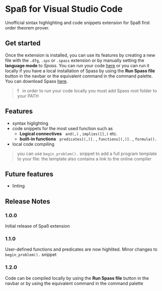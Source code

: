 # Spaß for Visual Studio Code

Unofficial sintax highlighting and code snippets extension for Spaß first order theorem prover.

## Get started
Once the extension is installed, you can use its features by creating a new file with the `.dfg`, `.sps` or `.spass` extension or by manually setting the **language mode** to *Spass*. You can run your code [here](https://webspass.spass-prover.org/) or you can run it locally if you have a local installation of Spass by using the **Run Spass file** button in the navbar or the equivalent command in the command palette. You can download Spass [here](https://www.mpi-inf.mpg.de/departments/automation-of-logic/software/spass-workbench/classic-spass-theorem-prover/download).

> **!** &nbsp; in order to run your code locally you must add Spass root folder to your PATH

## Features

- syntax higlighting
- code snippets for the most used function such as
    - **Logical connectives** &nbsp;  `and(,)` , `implies([],)` etc.
    - **built-in functions** &nbsp; `predicates[(,)].` , `functions[(,)].` , `formula().`
- local code compiling
> you can use `begin_problem().` snippet to add a full program template to your file: the template also contains a link to the online compiler

## Future features
- linting

## Release Notes

### 1.0.0
Initial release of Spaß extension

### 1.1.0
User-defined functions and predicates are now highlited. Minor changes to `begin_problem().` snippet

### 1.2.0
Code can be compiled locally by using the **Run Spass file** button in the navbar or by using the equivalent command in the command palette